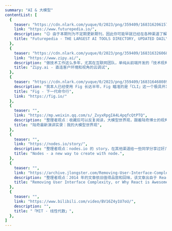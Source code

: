 ```yaml
---
summary: "AI & 大模型"
contentList: [
  {
    teaser: "https://cdn.nlark.com/yuque/0/2023/png/359409/1683162061574-2ff6e0f5-35f8-4929-9cce-cc614001147c.png?x-oss-process=image%2Fformat%2Cwebp%2Fresize%2Cw_1500%2Climit_0",
    link: "https://www.futurepedia.io/",
    description: "😊 由于本期刊为不定期更新期刊，因此你可能早就已经在各种渠道了解过 TA 了，但是，宝藏 🏴‍☠️ 永不过时，AI 涌现时代，建议知识工作者们每天都来逛一逛 Futurepedia，无论是类似逛 producthunt 一样的灵感挖掘，还是类似逛 stackshare 一样的技术点探究，清晰的分类，daily 级别的更新频率，总会让你惊喜不断，爱不释手。当然，或许你现在仍然在铺天盖地的浪潮中迷茫如何入局 AIGC，也欢迎留言或者私信探讨。",
    title: "Futurepedia - THE LARGEST AI TOOLS DIRECTORY, UPDATED DAILY",
  },
  {
    teaser: "https://cdn.nlark.com/yuque/0/2023/png/359409/1683163260682-2bb27576-7234-4ca1-b17a-3eff99dbf81a.png?x-oss-process=image%2Fformat%2Cwebp%2Fresize%2Cw_1500%2Climit_0",
    link: "https://www.zipy.ai/",
    description: "做技术工作这么多年，尤其在互联网团队，单纯从前端开发的「技术视角」做过的 UBA 平台、监控平台、云调试平台、用户屏幕录制等类似的东西已经不少了，每每看到国外类似 Zipy 这样的优秀「技术领域、开发者领域产品」，不禁感慨我们的差距到底在哪儿？其实一细想，不难发现问题答案：我个人认为，本质还是因为无法跳脱思维方式，把我们自己从技术的点状问题中拎出来，站在一个更用户视角、更商业视角的角度看问题，以这个视角做出来的东西一定不一样。这也让我想到玉伯（阿里巴巴著名用户体验技术研究员 p10）多年前就曾提到的一个给前端同学转型的可能性：「产品工程师」，希望共勉， 一起打开思路。",
    title: "Zipy.ai - 直连客户环境和视角的云调试",
  },
  {
    teaser: "https://cdn.nlark.com/yuque/0/2023/png/359409/1683164680899-6807a8a1-6609-4ee2-8523-0afb9cf3a2be.png?x-oss-process=image%2Fformat%2Cwebp%2Fresize%2Cw_1500%2Climit_0",
    description: "我本人已经使用 Fig 长达半年，Fig 瞄准的是「CLI」这一个极具开发者情怀的工具形态和细分领域，很多人会把它和一些 NG Terminal 混为一谈，要注意 ⚠️ 区分，所以它有一定的 Terminal 集成成本，我目前是把它默认集成到我的 bash 环境、zsh 环境作为 backup。作为一枚技术，从「技术视角」来看，私以为 Fig 把元框架能力算是玩出花了，这给 CLI 带来了很高的上限，比如你可以自定义自己的一个命令，叫 a，然后实现它的子命令 - scripts 里可以自定义 input 表单、自定义开发脚本（这启发了我自己的一个 CLI 元框架的演进路线：https://github.com/qddegtya/cf 其终极形态应该就是类 Fig 的东西）；从「产品视角」来看，丰富的插件市场基本上能涵盖开发者日常的所有诉求，清晰的引导项贯穿整个产品设计，上手门槛低。",
    title: "Fig - 下一代命令行",
    link: "https://fig.io/"
  },
  {
    teaser: "",
    link: "https://mp.weixin.qq.com/s/_ZvyxRpgIA4L4pqfcQtPTQ",
    description: "整理者观点：收藏后可以反复阅读，大模型世界观，跟着陆奇博士的视角从第一性原理角度理解信息、数字化以及 AI 变革的背后本质。",
    title: "陆奇最新演讲实录：我的大模型世界观",
  },
  {
    teaser: "",
    link: "https://nodes.io/story/",
    description: "整理者观点：nodes.io 的 story，在其他渠道给一些同学分享过好几次了，在这里再次分享，算是压箱底存货 📦 分享，非常全面地讲解了 nodes.io 的动机以及很详细地整理了一份基于 node 节点的可视化编程的产品目录，非常值得对这个领域感兴趣的同学阅读。",
    title: "Nodes - a new way to create with node.",
  },
  {
    teaser: "",
    link: "https://archive.jlongster.com/Removing-User-Interface-Complexity,-or-Why-React-is-Awesome",
    description: "整理者观点：2014 年的文章依旧值得品尝和回味，该文章出自于 React 框架面世不久以后，作者对 GUI 领域的技术深度洞察能力令人赞叹，文章中也提到了 GUI 的两种经典构建方式：Immediate UI（即时模式） 以及 Retained UI（保留模式），以这个角度再去看今天的前端框架，我相信你和我一样，可以得到很多更高更深层次的理解。",
    title: "Removing User Interface Complexity, or Why React is Awesome.",
  },
  {
    teaser: "",
    link: "https://www.bilibili.com/video/BV16Z4y1U7oU/",
    description: "",
    title: "「MIT - 线性代数」",
  },
]
---
```

